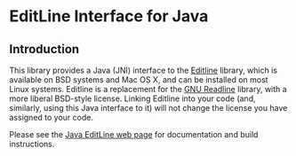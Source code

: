 EditLine Interface for Java
===========================

## Introduction

This library provides a Java (JNI) interface to the [Editline][editline]
library, which is available on BSD systems and Mac OS X, and can be
installed on most Linux systems. Editline is a replacement for the
[GNU Readline][readline]
library, with a more liberal BSD-style license. Linking
Editline into your code (and, similarly, using this Java interface to it)
will not change the license you have assigned to your code.

Please see the [Java EditLine web page][] for documentation and build
instructions.

[Java EditLine web page]: http://software.clapper.org/javaeditline/
[readline]: http://tiswww.case.edu/php/chet/readline/rltop.html
[editline]: http://www.thrysoee.dk/editline/
